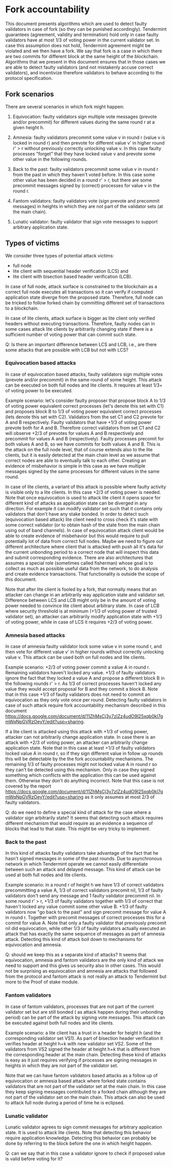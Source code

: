 # Fork accountability

This document presents algorithms which are used to detect faulty validators in case of fork (so they can be 
punished accordingly). Tendermint guarantees (agreement, validity and termination) hold only in case 
faulty validators have at most 1/3 of voting power in the current validator set. In case this assumption
does not hold, Tendermint agreement might be violated and we then have a fork. We say that fork is a case in
which there are two commits for different block at the same height of the blockchain. Algorithms that we present
in this document ensures that in those cases we are able to detect faulty validators (and not mistakenly accuse
correct validators), and incentivize therefore validators to behave according to the protocol specification.

## Fork scenarios

There are several scenarios in which fork might happen:

1. Equivocation: faulty validators sign multiple vote messages (prevote and/or precommit) for different values during
   the same round r at a given height h. 

2. Amnesia: faulty validators precommit some value v in round r (value v is locked in round r) and then prevote for different value v' in higher round r' > r without previously correctly unlocking value v. In this case faulty processes "forget" that they have locked value v and prevote some other value in the following rounds.

3. Back to the past: faulty validators precommit some value v in round r from the past in which they haven't voted before. In this case some other value has been decided in a round r' > r, but there are some precommit messages signed by (correct) processes for value v in the round r. 

4. Fantom validators: faulty validators vote (sign prevote and precommit messages) in heights in which they are not part of the validator sets (at the main chain).

5. Lunatic validator: faulty validator that sign vote messages to support arbitrary application state. 

## Types of victims

We consider three types of potential attack victims: 

- full node
- lite client with sequential header verification (LCS) and 
- lite client with bisection based header verification (LCB).

In case of full node, attack surface is constrained to the blockchain as a correct full node executes 
all transactions so it can verify if computed application state diverge from the proposed state. Therefore,
full node can be tricked to follow forked chain by committing different set of transactions to a blockchain.

In case of lite clients, attack surface is bigger as lite client only verified headers without executing transactions.
Therefore, faulty nodes can in some cases attack lite clients by arbitrarily changing state if there is a sufficient
number of voting power that can commit such state. 

Q: Is there an important difference between LCS and LCB, i.e., are there some attacks that are possible with LCB but not
with LCS?

### Equivocation based attacks

In case of equivocation based attacks, faulty validators sign multiple votes (prevote and/or precommit) in the same
round of some height. This attack can be executed on both full nodes and lite clients. It requires at least 1/3+ of voting power to be executed. 

Example scenario: let's consider faulty proposer that propose block A to 1/3 of voting power equivalent correct processes (let's denote this set with C1) and proposes block B to 1/3 of voting power equivalent correct processes
(lets denote this set with C2). Validators from the set C1 and C2 prevote for A and B respectively. Faulty validators
that have +1/3 of voting power prevote both for A and B. Therefore correct validators from set C1 and C2 will observe 
+2/3 of prevotes for values A and B respectively and precommit for values A and B (respectively). Faulty processes 
precomit for both values A and B, so we have commits for both values A and B. This is the attack on the full node level,
that of course extends also to the lite clients, but it is easily detected at the main chain level as we assume that 
correct nodes are able to eventually talk to each other. Creating an evidence of misbehavior is simple in this case
as we have multiple messages signed by the same processes for different values in the same round. 

In case of lite clients, a variant of this attack is possible where faulty activity is visible only to a lite clients.
In this case +2/3 of voting power is needed. Note that once equivocation is used to attack lite client it opens space
for different kind of attacks as application state can be diverged in any direction. For example it can modify validator set such that it contains only validators that don't have any stake bonded. In order to detect such (equivocation based attack) lite client need to cross check it's state with some correct validator (or to obtain
hash of the state from the main chain using out of band channels). In case of equivocation attack client would 
be able to create evidence of misbehavior but this would require to pull potentially lot of data from 
correct full nodes. Maybe we need to figure out different architecture where client that is attacked with push
all it's data for the current unbonding period to a correct node that will inspect this data and submit corresponding
evidence. There are also architectures that assumes a special role (sometimes called fisherman) whose goal is to collect
as much as possible useful data from the network, to do analysis and create evidence transactions. That functionality
is outside the scope of this document.

Note that after lite client is fooled by a fork, that normally means that an attacker can change in an arbitrarily
way application state and validator set. Difference between LCS and LCB might only be in the amount of voting power
needed to convince lite client about arbitrary state. In case of LCB where security threshold is at minimum (+1/3 of 
voting power of trusted validator set), an attacker can arbitrarily modify application state with +1/3 of voting power,
while in case of LCS it requires +2/3 of voting power. 

### Amnesia based attacks

In case of amnesia faulty validator lock some value v in some round r, and then vote for different value v' in higher
rounds without correctly unlocking value v. This attack can be used both on full nodes and lite clients. 

Example scenario: +2/3 of voting power commit a value A in round r. Remaining validators haven't locked any value.
+1/3 of faulty validators ignore the fact that they locked a value A and propose a different block B in the following
rounds r' > r. As 1/3 of correct processes haven't locked any value they would accept proposal for B and they commit
a block B. Note that in this case +1/3 of faulty validators does not need to commit an equivocation as they only vote once per round. Detecting faulty validators in case of such attack require fork accountability mechanism described in 
this document https://docs.google.com/document/d/11ZhMsCj3y7zIZz4udO9l25xqb0kl7gmWqNpGVRzOeyY/edit?usp=sharing. 

If a lite client is attacked using this attack with +1/3 of voting power, attacker can not arbitrarily change application state. In case there is an attack with +2/3 of voting power, an attacker can arbitrarily change application state. Note that in this case at least +1/3 of faulty validators locked value A in round r, so if they sign different value in follow up rounds this will be detectable by the the fork accountability mechanisms. The remaining 1/3 of faulty processes might not locked value A in round r so they can't be detected using this mechanism. Only in case they signed something which conflicts with the application this can be used against them. Otherwise they don't do anything incorrect. Note that this case is not covered by the report https://docs.google.com/document/d/11ZhMsCj3y7zIZz4udO9l25xqb0kl7gmWqNpGVRzOeyY/edit?usp=sharing as it only assumes at most 2/3 of faulty validators.

Q: do we need to define a special kind of attack for the case where a validator sign arbitrarily state? It seems that
detecting such attack requires different mechanism that would require as an evidence a sequence of blocks that lead to
that state. This might be very tricky to implement. 

### Back to the past

In this kind of attacks faulty validators take advantage of the fact that he hasn't signed messages in some 
of the past rounds. Due to asynchronous network in which Tendermint operate we cannot easily differentiate between
such an attack and delayed message. This kind of attack can be used at both full nodes and lite clients.

Example scenario: in a round r of height h we have 1/3 of correct validators precommitting a value A, 1/3 of correct
validators precomit nil, 1/3 of faulty validators don't send any message and 1 faulty validator precommit nil.
In some round r' > r, +1/3 of faulty validators together with 1/3 of correct that haven't locked any value commit some other value B. +1/3 of faulty validators now "go back to the past" and sign precomit message for value A in round r.
Together with precomit messages of correct processes this for a commit for value A. Note that only a faulty validator
that previously precomit nil did equivocation, while other 1/3 of faulty validators actually executed an
attack that has exactly the same sequence of messages as part of amnesia attack. Detecting this kind of attack boil down to mechanisms for equivocation and amnesia. 

Q: should we keep this as a separate kind of attacks? It seems that equivocation, amnesia and fantom validators 
are the only kind of attack we need to support and this gives us security also in other cases. This would not
be surprising as equivocation and amnesia are attacks that followed from the protocol and fantom attack is 
not really an attack to Tendermint but more to the Proof of stake module. 

### Fantom validators

In case of fantom validators, processes that are not part of the current validator set but are still bonded (
as attack happen during their unbonding period) can be part of the attack by signing vote messages. This attack 
can be executed against both full nodes and lite clients. 

Example scenario: a lite client has a trust in a header for height h (and the corresponding validator set VS1). 
As part of bisection header verification it verifies header at height h+k with new validator set VS2. 
Some of the validators from VS2 signed the header at height h+k that is different from the corresponding header
at the main chain. Detecting these kind of attacks is easy as it just requires verifying if processes are signing messages in heights in which they are not part of the validator set.  

Note that we can have fantom validators based attacks as a follow up of equivocation or amnesia based attack where 
forked state contains validators that are not part of the validator set at the main chain. In this case they keep
signing messages contributed to a forked chain although they are not part of the validator set on the main chain.
This attack can also be used to attack full node during a period of time he is eclipsed. 

### Lunatic validator

Lunatic validator agrees to sign commit messages for arbitrary application state. It is used to attack lite clients. 
Note that detecting this behavior require application knowledge. Detecting this behavior can probably be done by
referring to the block before the one in which height happen.  

Q: can we say that in this case a validator ignore to check if proposed value is valid before voting for it?









